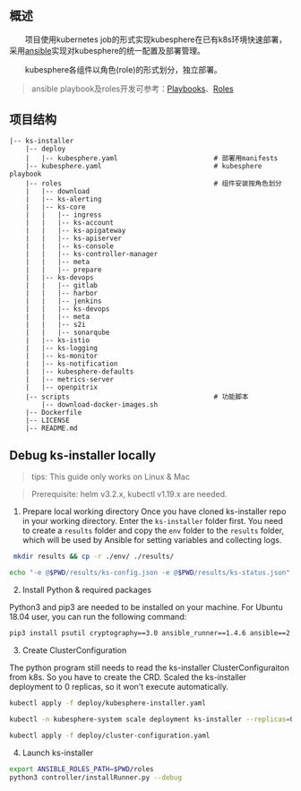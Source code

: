 概述
------------
&ensp;&ensp;&ensp;&ensp;项目使用kubernetes job的形式实现kubesphere在已有k8s环境快速部署，采用[ansible](https://github.com/ansible/ansible)实现对kubesphere的统一配置及部署管理。

&ensp;&ensp;&ensp;&ensp;kubesphere各组件以角色(role)的形式划分，独立部署。
> ansible playbook及roles开发可参考：[Playbooks](https://docs.ansible.com/ansible/latest/user_guide/playbooks.html#working-with-playbooks)、[Roles](https://docs.ansible.com/ansible/latest/user_guide/playbooks_reuse_roles.html#roles)

项目结构
------------
```
|-- ks-installer
    |-- deploy                      
    |   |-- kubesphere.yaml                        # 部署用manifests
    |-- kubesphere.yaml                            # kubesphere playbook
    |-- roles                                      # 组件安装按角色划分
    |   |-- download              
    |   |-- ks-alerting           
    |   |-- ks-core
    |   |   |-- ingress             
    |   |   |-- ks-account
    |   |   |-- ks-apigateway
    |   |   |-- ks-apiserver
    |   |   |-- ks-console
    |   |   |-- ks-controller-manager
    |   |   |-- meta
    |   |   |-- prepare
    |   |-- ks-devops
    |   |   |-- gitlab
    |   |   |-- harbor
    |   |   |-- jenkins
    |   |   |-- ks-devops
    |   |   |-- meta
    |   |   |-- s2i
    |   |   |-- sonarqube
    |   |-- ks-istio
    |   |-- ks-logging
    |   |-- ks-monitor
    |   |-- ks-notification
    |   |-- kubesphere-defaults
    |   |-- metrics-server
    |   |-- openpitrix
    |-- scripts                                    # 功能脚本
        |-- download-docker-images.sh
    |-- Dockerfile
    |-- LICENSE
    |-- README.md
```

## Debug ks-installer locally

> tips: This guide only works on Linux & Mac

> Prerequisite: helm v3.2.x, kubectl v1.19.x are needed.

1. Prepare local working directory
Once you have cloned ks-installer repo in your working directory. Enter the `ks-installer` folder first. You need to create a `results` folder and copy the `env` folder to the `results` folder, which will be used by Ansible for setting variables and collecting logs.

```bash
 mkdir results && cp -r ./env/ ./results/

echo "-e @$PWD/results/ks-config.json -e @$PWD/results/ks-status.json" > results/env/cmdline
```

2. Install Python & required packages

Python3 and pip3 are needed to be installed on your machine. For Ubuntu 18.04 user, you can run the following command:

```bash
pip3 install psutil cryptography==3.0 ansible_runner==1.4.6 ansible==2.8.12 redis kubernetes
```

3. Create ClusterConfiguration

The python program still needs to read the ks-installer ClusterConfiguraiton from k8s. So you have to create the CRD. Scaled the ks-installer deployment to 0 replicas, so it won't execute automatically.

```bash
kubectl apply -f deploy/kubesphere-installer.yaml

kubectl -n kubesphere-system scale deployment ks-installer --replicas=0

kubectl apply -f deploy/cluster-configuration.yaml
```

4. Launch ks-installer

```bash
export ANSIBLE_ROLES_PATH=$PWD/roles
python3 controller/installRunner.py --debug
```

